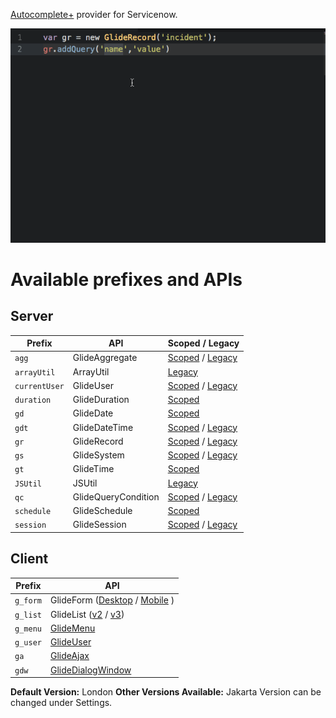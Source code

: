 [Autocomplete+](https://atom.io/packages/autocomplete-plus) provider for Servicenow.

![alt text](https://raw.githubusercontent.com/rubenferrero/autocomplete-servicenow/master/autocomplete-servicenow.gif "Servicenow Autocomplete Example")

# Available prefixes and APIs #

## Server ##
| Prefix | API | Scoped / Legacy |
| --- | --- | --- |
| `agg` | GlideAggregate | [Scoped](https://developer.servicenow.com/app.do#!/api_doc?v=london&id=c_GlideAggregateScopedAPI) / [Legacy](https://developer.servicenow.com/app.do#!/api_doc?v=london&id=c_GlideAggregateAPI) |
| `arrayUtil` | ArrayUtil | [Legacy](https://developer.servicenow.com/app.do#!/api_doc?v=london&id=c_ArrayUtilAPI) |
| `currentUser` | GlideUser | [Scoped](https://developer.servicenow.com/app.do#!/api_doc?v=london&id=c_GlideUserScopedAPI) / [Legacy](https://developer.servicenow.com/app.do#!/api_doc?v=london&id=GUserAPI) |
| `duration` | GlideDuration | [Scoped](https://developer.servicenow.com/app.do#!/api_doc?v=london&id=c_GlideDurationScopedAPI) |
| `gd` | GlideDate | [Scoped](https://developer.servicenow.com/app.do#!/api_doc?v=london&id=c_GlideDateScopedAPI.dita) |
| `gdt` | GlideDateTime | [Scoped](https://developer.servicenow.com/app.do#!/api_doc?v=london&id=c_APIRef) / [Legacy](https://developer.servicenow.com/app.do#!/api_doc?v=london&id=c_GlideDateTimeAPI) |
| `gr` | GlideRecord | [Scoped](https://developer.servicenow.com/app.do#!/api_doc?v=london&id=c_GlideRecordScopedAPI) / [Legacy](https://developer.servicenow.com/app.do#!/api_doc?v=london&id=c_GlideRecordAPI) |
| `gs` | GlideSystem | [Scoped](https://developer.servicenow.com/app.do#!/api_doc?v=london&id=c_GlideSystemScopedAPI) / [Legacy](https://developer.servicenow.com/app.do#!/api_doc?v=london&id=c_GlideSystemAPI) |
| `gt` | GlideTime | [Scoped](https://developer.servicenow.com/app.do#!/api_doc?v=london&id=c_GlideTimeScoped) |
| `JSUtil` | JSUtil | [Legacy](https://developer.servicenow.com/app.do#!/api_doc?v=london&id=c_JSUtilAPI) |
| `qc` | GlideQueryCondition | [Scoped](https://developer.servicenow.com/app.do#!/api_doc?v=london&id=c_GlideQueryConditionScopedAPI) / [Legacy](https://developer.servicenow.com/app.do#!/api_doc?v=london&id=c_GlideQueryConditionAPI) |
| `schedule` | GlideSchedule | [Scoped](https://developer.servicenow.com/app.do#!/api_doc?v=london&id=c_GlideScheduleScopedAPI) |
| `session` | GlideSession | [Scoped](https://developer.servicenow.com/app.do#!/api_doc?v=london&id=c_GlideSessionScopedAPI) / [Legacy](https://developer.servicenow.com/app.do#!/api_doc?v=london&id=c_GlideSessionAPI) |

## Client ##
| Prefix | API |
| --- | --- |
| `g_form` | GlideForm ([Desktop](https://developer.servicenow.com/app.do#!/api_doc?v=london&id=c_GlideFormAPI) / [Mobile](https://developer.servicenow.com/app.do#!/api_doc?v=london&id=c_MobileGlideForm_API) ) |
| `g_list` | GlideList ([v2](https://developer.servicenow.com/app.do#!/api_doc?v=london&id=c_GlideList2API) / [v3](https://developer.servicenow.com/app.do#!/api_doc?v=london&id=c_GlideListV3API)) |
| `g_menu` | [GlideMenu](https://developer.servicenow.com/app.do#!/api_doc?v=london&id=c_GlideMenuAPI) |
| `g_user` | [GlideUser](https://developer.servicenow.com/app.do#!/api_doc?v=london&id=c_GlideUserAPI) |
| `ga` | [GlideAjax](https://developer.servicenow.com/app.do#!/api_doc?v=london&id=c_GlideAjaxV3API) |
| `gdw` | [GlideDialogWindow](https://developer.servicenow.com/app.do#!/api_doc?v=london&id=c_GlideDialogWindowAPI) |


**Default Version:** London
**Other Versions Available:** Jakarta
Version can be changed under Settings.
